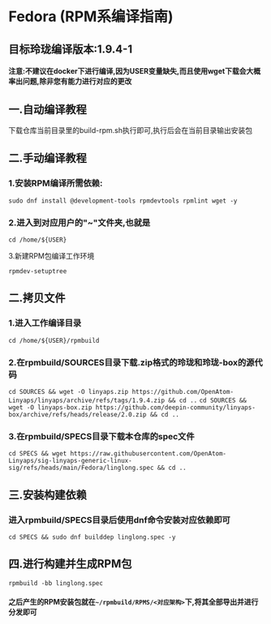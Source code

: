 # Fedora (RPM系编译指南)

## 目标玲珑编译版本:1.9.4-1

#### 注意:不建议在docker下进行编译,因为USER变量缺失,而且使用wget下载会大概率出问题,除非您有能力进行对应的更改

## 一.自动编译教程

下载仓库当前目录里的build-rpm.sh执行即可,执行后会在当前目录输出安装包

## 二.手动编译教程

### 1.安装RPM编译所需依赖:

`sudo dnf install @development-tools rpmdevtools rpmlint wget -y`

### 2.进入到对应用户的"~"文件夹,也就是

`cd /home/${USER}`

3.新建RPM包编译工作环境

`rpmdev-setuptree`

## 二.拷贝文件

### 1.进入工作编译目录

`cd /home/${USER}/rpmbuild`

### 2.在rpmbuild/SOURCES目录下载.zip格式的玲珑和玲珑-box的源代码

`cd SOURCES && wget -O linyaps.zip https://github.com/OpenAtom-Linyaps/linyaps/archive/refs/tags/1.9.4.zip && cd ..`
`cd SOURCES && wget -O linyaps-box.zip https://github.com/deepin-community/linyaps-box/archive/refs/heads/release/2.0.zip && cd ..`

### 3.在rpmbuild/SPECS目录下载本仓库的spec文件

`cd SPECS && wget https://raw.githubusercontent.com/OpenAtom-Linyaps/sig-linyaps-generic-linux-sig/refs/heads/main/Fedora/linglong.spec && cd ..`

## 三.安装构建依赖

### 进入rpmbuild/SPECS目录后使用dnf命令安装对应依赖即可

`cd SPECS && sudo dnf builddep linglong.spec -y`

## 四.进行构建并生成RPM包

`rpmbuild -bb linglong.spec`

#### 之后产生的RPM安装包就在`~/rpmbuild/RPMS/<对应架构>`下,将其全部导出并进行分发即可
